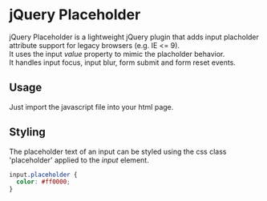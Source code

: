 # jQuery Placeholder

jQuery Placeholder is a lightweight jQuery plugin that adds input placholder attribute support for legacy browsers (e.g. IE <= 9).  
It uses the input *value* property to mimic the placholder behavior.  
It handles input focus, input blur, form submit and form reset events.


## Usage

Just import the javascript file into your html page.


## Styling

The placeholder text of an input can be styled using the css class 'placeholder' applied to the *input* element.

```css
input.placeholder {
  color: #ff0000;
}
```
